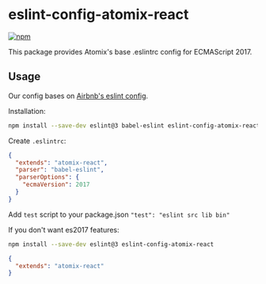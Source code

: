 # eslint-config-atomix-react

[![npm](https://img.shields.io/npm/v/eslint-config-atomix-react.svg)](https://npmjs.com/eslint-config-atomix-react)

This package provides Atomix's base .eslintrc config for ECMAScript 2017.

## Usage

Our config bases on [Airbnb's eslint config](https://github.com/airbnb/javascript/tree/master/packages/eslint-config-airbnb-base).

Installation:

```bash
npm install --save-dev eslint@3 babel-eslint eslint-config-atomix-react
```

Create `.eslintrc`:

```json
{
  "extends": "atomix-react",
  "parser": "babel-eslint",
  "parserOptions": {
    "ecmaVersion": 2017
  }
}
```

Add `test` script to your package.json `"test": "eslint src lib bin"`

If you don't want es2017 features:

```bash
npm install --save-dev eslint@3 eslint-config-atomix-react
```

```json
{
  "extends": "atomix-react"
}
```
